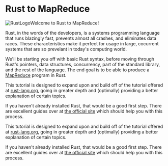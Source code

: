Rust to MapReduce
=========

![RustLogo](https://raw.githubusercontent.com/rtm9zc/Rust-Pages/gh-pages/rust-logo.png)Welcome to Rust to MapReduce!

Rust, in the words of the developers, is a systems programming language that runs blazingly fast, prevents almost all crashes, and eliminates data races. These characteristics make it perfect for usage in large, cocurrent systems that are so prevelant in today's computing world.

We'll be starting you off with basic Rust syntax, before moving through Rust's pointers, data structures, concurrency, part of the standard library, and the rest of the language. The end goal is to be able to produce a [MapReduce](http://en.wikipedia.org/wiki/MapReduce) program in Rust.

<p>This tutorial is designed to expand upon and build off of the tutorial offered 
at <a href="http://www.rust-lang.org">rust-lang.org</a>, going in greater depth and 
(optimally) providing a better explanation of certain topics.</p>

<p>If you haven't already installed Rust, that would be a good first step.
There are excellent guides over at 
<a href="http://static.rust-lang.org/doc/master/tutorial.html#getting-started">
 the official site</a> which should help you with this process.</p><p>This tutorial is designed to expand upon and build off of the tutorial offered 
at <a href="http://www.rust-lang.org">rust-lang.org</a>, going in greater depth and 
(optimally) providing a better explanation of certain topics.</p>

<p>If you haven't already installed Rust, that would be a good first step.
There are excellent guides over at 
<a href="http://static.rust-lang.org/doc/master/tutorial.html#getting-started">
 the official site</a> which should help you with this process.</p>